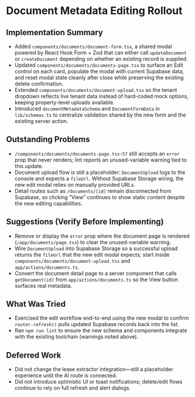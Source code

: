 # Document Metadata Editing Rollout

## Implementation Summary
- Added `components/documents/document-form.tsx`, a shared modal powered by React Hook Form + Zod that can either call `updateDocument` or `createDocument` depending on whether an existing record is supplied.
- Updated `components/documents/documents-page.tsx` to surface an Edit control on each card, populate the modal with current Supabase data, and reset modal state cleanly after close while preserving the existing delete confirmation.
- Extended `components/documents/document-upload.tsx` so the tenant dropdown reflects live tenant data instead of hard-coded mock options, keeping property-level uploads available.
- Introduced `documentMetadataSchema` and `DocumentFormData` in `lib/schemas.ts` to centralize validation shared by the new form and the existing server action.

## Outstanding Problems
- `/components/documents/documents-page.tsx:57` still accepts an `error` prop that never renders; lint reports an unused-variable warning tied to this update.
- Document upload flow is still a placeholder: `DocumentUpload` logs to the console and expects a `fileUrl`. Without Supabase Storage wiring, the new edit modal relies on manually provided URLs.
- Detail routes such as `/documents/[id]` remain disconnected from Supabase, so clicking “View” continues to show static content despite the new editing capabilities.

## Suggestions (Verify Before Implementing)
- Remove or display the `error` prop where the document page is rendered (`/app/documents/page.tsx`) to clear the unused-variable warning.
- Wire `DocumentUpload` into Supabase Storage so a successful upload returns the `fileUrl` that the new edit modal expects; start inside `components/documents/document-upload.tsx` and `app/actions/documents.ts`.
- Convert the document detail page to a server component that calls `getDocument(id)` from `app/actions/documents.ts` so the View button surfaces real metadata.

## What Was Tried
- Exercised the edit workflow end-to-end using the new modal to confirm `router.refresh()` pulls updated Supabase records back into the list.
- Ran `npm run lint` to ensure the new schema and components integrate with the existing toolchain (warnings noted above).

## Deferred Work
- Did not change the lease extractor integration—still a placeholder experience until the AI route is connected.
- Did not introduce optimistic UI or toast notifications; delete/edit flows continue to rely on full refresh and alert dialogs.
